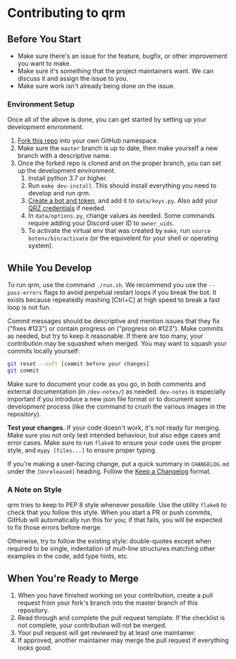 # Contributing to qrm

## Before You Start

- Make sure there's an issue for the feature, bugfix, or other improvement you want to make.
- Make sure it's something that the project maintainers want.
  We can discuss it and assign the issue to you.
- Make sure work isn't already being done on the issue.

### Environment Setup

Once all of the above is done, you can get started by setting up your development envronment.

1. [Fork this repo][1] into your own GitHub namespace.
1. Make sure the `master` branch is up to date, then make yourself a new branch with a descriptive name.
1. Once the forked repo is cloned and on the proper branch, you can set up the development environment.
    1. Install python 3.7 or higher.
    1. Run `make dev-install`.
       This should install everything you need to develop and run qrm.
    1. [Create a bot and token][2], and add it to `data/keys.py`.
       Also add your [QRZ credentials][3] if needed.
    1. In `data/options.py`, change values as needed.
       Some commands require adding your Discord user ID to `owner_uids`.
    1. To activate the virtual env that was created by `make`, run `source botenv/bin/activate` (or the equivelent for your shell or operating system).

## While You Develop

To run qrm, use the command `./run.sh`.
We recommend you use the `--pass-errors` flags to avoid perpetual restart loops if you break the bot.
It exists because repeatedly mashing [Ctrl+C] at high speed to break a fast loop is not fun.

Commit messages should be descriptive and mention issues that they fix ("fixes #123") or contain progress on ("progress on #123").
Make commits as needed, but try to keep it reasonable.
If there are too many, your contribution may be squashed when merged.
You may want to squash your commits locally yourself:

```sh
git reset --soft [commit before your changes]
git commit
```

Make sure to document your code as you go, in both comments and external documentation (in `/dev-notes/`) as needed.
`dev-notes` is especially important if you introduce a new json file format or to document some development process (like the command to crush the various images in the repository).

**Test your changes.**
If your code doesn't work, it's not ready for merging.
Make sure you not only test intended behaviour, but also edge cases and error cases.
Make sure to run `flake8` to ensure your code uses the proper style, and `mypy [files...]` to ensure proper typing.

If you're making a user-facing change, put a quick summary in `CHANGELOG.md` under the `[Unreleased]` heading.
Follow the [Keep a Changelog][4] format.

### A Note on Style

qrm tries to keep to PEP 8 style whenever possible.
Use the utility `flake8` to check that you follow this style.
When you start a PR or push commits, GitHub will automatically run this for you;
if that fails, you will be expected to fix those errors before merge.

Otherwise, try to follow the existing style:
double-quotes except when required to be single,
indentation of mult-line structures matching other examples in the code,
add type hints,
etc.

## When You're Ready to Merge

1. When you have finished working on your contribution, create a pull request from your fork's branch into the master branch of this repository.
1. Read through and complete the pull request template.
   If the checklist is not complete, your contribution will not be merged.
1. Your pull request will get reviewed by at least one maintainer.
1. If approved, another maintainer may merge the pull request if everything looks good.

[1]: https://github.com/miaowware/qrm2/fork
[2]: https://discordpy.readthedocs.io/en/latest/discord.html
[3]: https://www.qrz.com/page/xml_data.html
[4]: https://keepachangelog.com/en/1.0.0/

